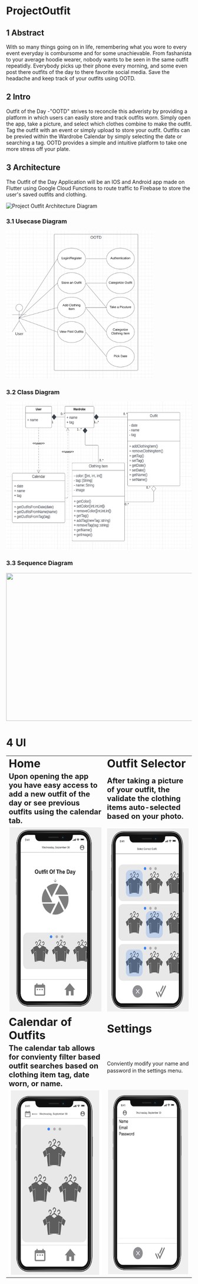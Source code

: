 # ProjectOutfit

## 1 Abstract
With so many things going on in life, remembering what you wore to every event everyday is combursome and for some unachievable. From fashanista to your average hoodie wearer, nobody wants to be seen in the same outfit repeatidly. Everybody picks up their phone every morning, and some even post there outfits of the day to there favorite social media. Save the headache and keep track of your outfits using OOTD.
## 2 Intro
Outfit of the Day -"OOTD" strives to reconcile this adveristy by providing a platform in which users can easily store and track outfits worn. Simply open the app, take a picture, and select which clothes combine to make the outfit. Tag the outfit with an event or simply upload to store your outfit. Outfits can be previed within the Wardrobe Calendar by simply selecting the date or searching a tag. OOTD provides a simple and intuitive platform to take one more stress off your plate.

## 3 Architecture
The Outfit of the Day Application will be an IOS and Android app made on Flutter using Google Cloud Functions to route traffic to Firebase to store the user's saved outfits and clothing.

![Project Outfit Architecture Diagram](https://user-images.githubusercontent.com/113374113/193295951-4de34ec4-aa7b-4718-acef-6d26425b8907.png)
### 3.1 Usecase Diagram
<img src="https://github.com/jdenhof/ProjectOutfit/blob/main/resources/UsecaseDiagram.png"  width="400" height="400">

### 3.2 Class Diagram
<img src="https://github.com/jdenhof/ProjectOutfit/blob/main/resources/ClassDiagram.png"  width="600" height="400">

### 3.3 Sequence Diagram
<img src="https://user-images.githubusercontent.com/113374113/193301027-371d83ad-363c-4823-8154-d72ae0e8b7be.png"  width="600" height="400">

# 4 UI 
<table border="0">
 <tr>
    <td><b style="font-size:30px">Home</b></td>
    <td><b style="font-size:30px">Outfit Selector</b></td>
 </tr>
 <tr>
    <td><b style="font-size:20px">Upon opening the app you have easy access to add a new outfit of the day or see previous outfits using the calendar tab.</b></td>
    <td><b style="font-size:20px">After taking a picture of your outfit, the validate the clothing items auto-selected based on your photo.</b></td>
 </tr>
 <tr>
    <td>
    <img src="https://github.com/jdenhof/ProjectOutfit/blob/main/resources/HomeScreen.png"  width="375" height="500">
    </td>
    <td>
    <img src="https://github.com/jdenhof/ProjectOutfit/blob/main/resources/Selection.png"  width="375" height="500">
    </td>
 </tr>
 <tr>
    <td><b style="font-size:30px">Calendar of Outfits</b></td>
    <td><b style="font-size:30px">Settings</b></td>
</tr>
<tr>
    <td><b style="font-size:20px">The calendar tab allows for convienty filter based outfit searches based on clothing item tag, date worn, or name.</b></td>
    <td><b style="font-size:20px"></b>Conviently modify your name and password in the settings menu.</td>
</tr>
<tr>
    <td>
    <img src="https://github.com/jdenhof/ProjectOutfit/blob/main/resources/Calendar.png"  width="375" height="500">
    </td>
    <td>
    <img src="https://github.com/jdenhof/ProjectOutfit/blob/main/resources/Settings.png"  width="375" height="500">
    </td>
 </tr>
</table>





